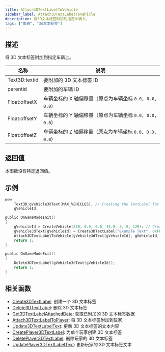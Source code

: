 ```yaml
---
title: Attach3DTextLabelToVehicle
sidebar_label: Attach3DTextLabelToVehicle
description: 将3D文本标签附加到指定车辆上。
tags: ["车辆", "3d文本标签"]
---
```


## 描述

将 3D 文本标签附加到指定车辆上。

| 名称          | 说明                                                    |
| ------------- | ------------------------------------------------------- |
| Text3D:textid | 要附加的 3D 文本标签 ID                                 |
| parentid      | 要附加的车辆 ID                                         |
| Float:offsetX | 车辆坐标的 X 轴偏移量（原点为车辆坐标 `0.0, 0.0, 0.0`） |
| Float:offsetY | 车辆坐标的 Y 轴偏移量（原点为车辆坐标 `0.0, 0.0, 0.0`） |
| Float:offsetZ | 车辆坐标的 Z 轴偏移量（原点为车辆坐标 `0.0, 0.0, 0.0`） |

## 返回值

本函数没有特定返回值。

## 示例

```c
new
    Text3D:gVehicle3dText[MAX_VEHICLES], // Creating the TextLabel for later use
    gVehicleId;

public OnGameModeInit()
{
    gVehicleId = CreateVehicle(510, 0.0, 0.0, 15.0, 5, 0, 120); // Creating the Vehicle.
    gVehicle3dText[gVehicleId] = Create3DTextLabel("Example Text", 0xFF0000AA, 0.0, 0.0, 0.0, 50.0, 0, 1);
    Attach3DTextLabelToVehicle(gVehicle3dText[gVehicleId], gVehicleId, 0.0, 0.0, 2.0); // Attaching Text Label To Vehicle.
    return 1;
}

public OnGameModeExit()
{
    Delete3DTextLabel(gVehicle3dText[gVehicleId]);
    return 1;
}
```

## 相关函数

- [Create3DTextLabel](Create3DTextLabel): 创建一个 3D 文本标签
- [Delete3DTextLabel](Delete3DTextLabel): 删除 3D 文本标签
- [Get3DTextLabelAttachedData](Get3DTextLabelAttachedData): 获取已附加的 3D 文本标签数据
- [Attach3DTextLabelToPlayer](Attach3DTextLabelToPlayer): 将 3D 文本标签附加到玩家
- [Update3DTextLabelText](Update3DTextLabelText): 更新 3D 文本标签的文本内容
- [CreatePlayer3DTextLabel](CreatePlayer3DTextLabel): 为单个玩家创建 3D 文本标签
- [DeletePlayer3DTextLabel](DeletePlayer3DTextLabel): 删除玩家的 3D 文本标签
- [UpdatePlayer3DTextLabelText](UpdatePlayer3DTextLabelText): 更新玩家的 3D 文本标签文本
